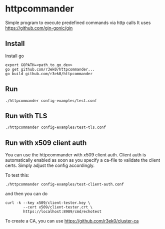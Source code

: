 # httpcommander
Simple program to execute predefined commands via http calls
It uses https://github.com/gin-gonic/gin 

Install
-------

Install go

```
export GOPATH=<path_to_go_dev>
go get github.com/r3ek0/httpcommander...
go build github.com/r3ek0/httpcommander
```

Run
---
```
./httpcommander config-examples/test.conf
```

Run with TLS
-------------------------
```
./httpcommander config-examples/test-tls.conf
```

Run with x509 client auth
-------------------------

You can use the httpcommander with x509 client auth.
Client auth is automatically enabled as soon as you specify a ca-file to validate the client certs. Simply adjust the config accordingly.

To test this:
```
./httpcommander config-examples/test-client-auth.conf
```
and then you can do
```
curl -k --key x509/client-tester.key \
        --cert x509/client-tester.crt \
        https://localhost:8989/cmd/echotest
```

To create a CA, you can use https://github.com/r3ek0/cluster-ca

